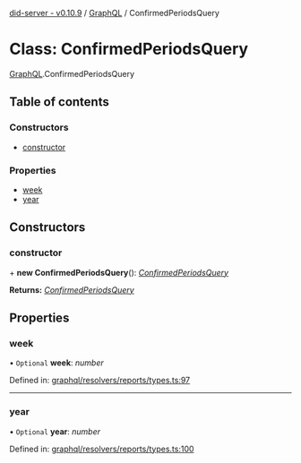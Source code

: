 [did-server - v0.10.9](../README.md) / [GraphQL](../modules/graphql.md) / ConfirmedPeriodsQuery

# Class: ConfirmedPeriodsQuery

[GraphQL](../modules/graphql.md).ConfirmedPeriodsQuery

## Table of contents

### Constructors

- [constructor](graphql.confirmedperiodsquery.md#constructor)

### Properties

- [week](graphql.confirmedperiodsquery.md#week)
- [year](graphql.confirmedperiodsquery.md#year)

## Constructors

### constructor

\+ **new ConfirmedPeriodsQuery**(): [*ConfirmedPeriodsQuery*](graphql.confirmedperiodsquery.md)

**Returns:** [*ConfirmedPeriodsQuery*](graphql.confirmedperiodsquery.md)

## Properties

### week

• `Optional` **week**: *number*

Defined in: [graphql/resolvers/reports/types.ts:97](https://github.com/Puzzlepart/did/blob/dev/server/graphql/resolvers/reports/types.ts#L97)

___

### year

• `Optional` **year**: *number*

Defined in: [graphql/resolvers/reports/types.ts:100](https://github.com/Puzzlepart/did/blob/dev/server/graphql/resolvers/reports/types.ts#L100)
